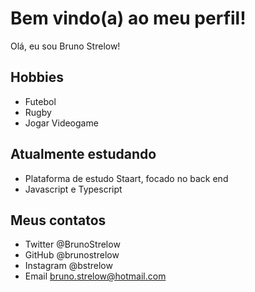 # Bem vindo(a) ao meu perfil!

Olá, eu sou Bruno Strelow!

## Hobbies

- Futebol
- Rugby
- Jogar Videogame

## Atualmente estudando

- Plataforma de estudo Staart, focado no back end
- Javascript e Typescript

## Meus contatos
- Twitter @BrunoStrelow
- GitHub @brunostrelow
- Instagram @bstrelow
- Email bruno.strelow@hotmail.com
